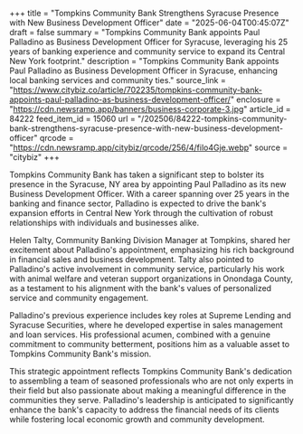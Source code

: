 +++
title = "Tompkins Community Bank Strengthens Syracuse Presence with New Business Development Officer"
date = "2025-06-04T00:45:07Z"
draft = false
summary = "Tompkins Community Bank appoints Paul Palladino as Business Development Officer for Syracuse, leveraging his 25 years of banking experience and community service to expand its Central New York footprint."
description = "Tompkins Community Bank appoints Paul Palladino as Business Development Officer in Syracuse, enhancing local banking services and community ties."
source_link = "https://www.citybiz.co/article/702235/tompkins-community-bank-appoints-paul-palladino-as-business-development-officer/"
enclosure = "https://cdn.newsramp.app/banners/business-corporate-3.jpg"
article_id = 84222
feed_item_id = 15060
url = "/202506/84222-tompkins-community-bank-strengthens-syracuse-presence-with-new-business-development-officer"
qrcode = "https://cdn.newsramp.app/citybiz/qrcode/256/4/filo4Gje.webp"
source = "citybiz"
+++

<p>Tompkins Community Bank has taken a significant step to bolster its presence in the Syracuse, NY area by appointing Paul Palladino as its new Business Development Officer. With a career spanning over 25 years in the banking and finance sector, Palladino is expected to drive the bank's expansion efforts in Central New York through the cultivation of robust relationships with individuals and businesses alike.</p><p>Helen Talty, Community Banking Division Manager at Tompkins, shared her excitement about Palladino's appointment, emphasizing his rich background in financial sales and business development. Talty also pointed to Palladino's active involvement in community service, particularly his work with animal welfare and veteran support organizations in Onondaga County, as a testament to his alignment with the bank's values of personalized service and community engagement.</p><p>Palladino's previous experience includes key roles at Supreme Lending and Syracuse Securities, where he developed expertise in sales management and loan services. His professional acumen, combined with a genuine commitment to community betterment, positions him as a valuable asset to Tompkins Community Bank's mission.</p><p>This strategic appointment reflects Tompkins Community Bank's dedication to assembling a team of seasoned professionals who are not only experts in their field but also passionate about making a meaningful difference in the communities they serve. Palladino's leadership is anticipated to significantly enhance the bank's capacity to address the financial needs of its clients while fostering local economic growth and community development.</p>